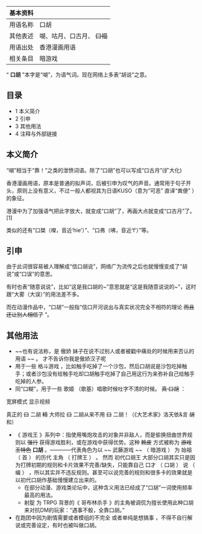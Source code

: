 |  **基本资料**  ||
|---|---|
|用语名称  |  口胡   |
|其他表述  |  㗅、咕月、口古月、 ~~口福~~  |
|用语出处  |  香港漫画用语   |
|相关条目  |  暗游戏   |
  
“ **口胡** ”本字是“㗅”，为语气词。现在网络上多表“胡说”之意。

##  目录

  * 1  本义简介 
  * 2  引申 
  * 3  其他用法 
  * 4  注释与外部链接 

##  本义简介

“㗅”相当于“靠！”之类的泄愤词语。除了“口胡”也可以写成“口古月”(扩大化)

香港漫画用语，原本是普通的拟声词，后被引申为叹气的声音。通常用于句子开头，原则上没有意义，不过一般人都视其为日语KUSO（意为“可恶”  直译“粪便”
）的象征。

港漫中为了加强语气把此字放大，就变成“口胡”了，再画大点就变成“口古月”了。  [1]

类似的还有“口桀（𠹳，音近‘hie’）”、“口弗（咈，音近‘f’）”等。

##  引申

由于此词很容易被人理解成“信口胡说”，网络广为流传之后也就慢慢变成了“胡说”或“口误”的意思。

有时也表“随意说说”，比如“这是我口胡的~”意思就是“这是我随意说说的~”，这时跟“大雾（大误）”的用法差不多。

而在动漫作品中，“口胡”一般指“信口开河说出与真实状况完全不相符的理论 ~~而且还让别人相信了~~ ”。

##  其他用法

  * ~~也有说法称，是 傲娇  妹子在说不过别人或者被戳中痛处的时候用来否认的用语 ~~ 。  才不告诉你我是傲娇汉子呢 
  * 用于一些  格斗游戏  ，比如触手吃掉了一个沙包，然后口胡说是沙包吃掉触手；或者沙包没有给触手吃却口胡触手吃掉了自己用这行为来弥补自己给触手吃掉的人参。 
  * 同“口糊”，用于一些  歌姬  （歌基）唱歌时候吐字不清的时候。 ~~真·口胡~~ ： 

宽屏模式  显示视频

真正的 ~~口~~ 二胡 ~~精~~ 大师拉 ~~口~~ 二胡从来不用 ~~口~~ 二胡！（《大艺术家》洛天依&言 ~~胡~~ 和）

  * 《  游戏王  》系列中：指使用嘴炮攻击的对象并非敌人，而是偷换扭曲世界规则以 ~~强行~~ 获得游戏胜利，或在游戏中获得优势。这种 ~~赖皮~~ 方式被称为 ~~游戏王特色~~ **口胡** 。————代表角色为以  ~~ 武藤游戏  ~~ （  暗游戏  ）  为  始祖  （  首  ）  的历代  主角  （  打牌王  ）  。  然而  初代口胡王  大部分口胡其实只是因为打牌初期的规则和卡片效果不完善/缺失，只能靠自己  口才  （  口胡  ）  说  （  编  ）  ，所以其实并不违反规则。甚至可以说完善的规则和很多卡的效果就是以初代口胡作基础慢慢建立出来的。 
    * 在部分动漫、游戏类论坛中，这种含义用法已经成了“口胡”一词使用频率最高的用法。 
    * 射腚  为  TRPG  背景的《  哥布林杀手  》的主角被调侃为擅长使用此种口胡来对抗DM的玩家：“遇事不骰，全靠口胡。” 
  * 在跑团中因为剧情需要或者模组的不完全  或者单纯是想搞事  ，不得不自行解说或完善设定，有时也被叫做口胡。 